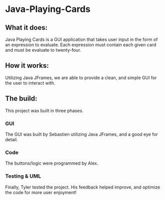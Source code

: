 # Java-Playing-Cards

## What it does:
  Java Playing Cards is a GUI application that takes user input in the form of an expression to evaluate.
  Each expression must contain each given card and must be evaluate to twenty-four.

## How it works:
  Utilizing Java JFrames, we are able to provide a clean, and simple GUI for the user to interact with.
  
## The build:
  This project was built in three phases.
  
### GUI
The GUI was built by Sebastien utilizing Java JFrames, and a good eye for detail.

### Code
The buttons/logic were programmed by Alex.

### Testing & UML
Finally, Tyler tested the project. His feedback helped improve, and optimize the code for more user enjoyment!
